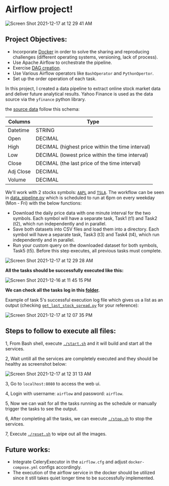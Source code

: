 # Airflow project!

![Screen Shot 2021-12-17 at 12 29 41 AM](https://user-images.githubusercontent.com/70767722/146494463-25db01b5-0a04-4ef6-a6f5-b20e4278cd47.png)

## Project Objectives:

* Incorporate [Docker](https://github.com/Andy-Pham-72/airflow-mini-project1/blob/master/docker-compose.yml) in order to solve the sharing and reproducing challenges (different operating systems, versioning, lack of process).
* Use Apache Airflow to orchestrate the pipeline.
* Exercise [DAG creation](https://github.com/Andy-Pham-72/airflow-mini-project1/blob/master/mnt/airflow/dags/data_pipeline.py).
* Use Various Airflow operators like `BashOperator` and `PythonOpertor`.
* Set up the order operation of each task.

In this project, I created a data pipeline to extract online stock market data and deliver future analytical results. Yahoo Finance is used as the data source via the `yfinance` python library.

the [source data](https://github.com/Andy-Pham-72/airflow-mini-project1/tree/master/mnt/airflow/tmp/data) follow this schema:

|    Columns        |  Type                                        |
|-------------------|-----------------------------------------------------|
|Datetime   | STRING                                 |   
|Open        | DECIMAL                                  |   
|High          | DECIMAL (highest price within the time interval)                                       |
|Low   | DECIMAL (lowest price within the time interval)                            |
|Close       | DECIMAL (the last price of the time interval)                             |
|Adj Close    | DECIMAL                             |
|Volume | DECIMAL                              |

We'll work with 2 stocks symbols: [`AAPL`](https://github.com/Andy-Pham-72/airflow-mini-project1/blob/master/mnt/airflow/tmp/data/2021-12-16/AAPL_data.csv) and [`TSLA`](https://github.com/Andy-Pham-72/airflow-mini-project1/blob/master/mnt/airflow/tmp/data/2021-12-16/TSLA_data.csv). The workflow can be seen in [data_pipeline.py](https://github.com/Andy-Pham-72/airflow-mini-project1/blob/master/mnt/airflow/dags/data_pipeline.py) which is scheduled to run at 6pm on every weekday (Mon - Fri) with the below functions:

- Download the daily price data with one minute interval for the two symbols. Each symbol will have a separate task, Task1 (t1) and Task2 (t2), which run independently and in parallel.
- Save both datasets into CSV files and load them into a directory. Each symbol will have a separate task, Task3 (t3) and Task4 (t4), which run independently and in parallel.
- Run your custom query on the downloaded dataset for both symbols, Task5 (t5). Before this step executes, all previous tasks must complete.

![Screen Shot 2021-12-17 at 12 29 28 AM](https://user-images.githubusercontent.com/70767722/146494411-a9ae5a15-e154-4068-a2fa-032831e0cfd9.png)

**All the tasks should be successfully executed like this:**

![Screen Shot 2021-12-16 at 11 45 15 PM](https://user-images.githubusercontent.com/70767722/146494339-9b02a69b-eb34-4f14-86b6-0f051b5058ea.png)

**We can check all the tasks log in this [folder](https://github.com/Andy-Pham-72/airflow-mini-project1/tree/master/mnt/airflow/logs/marketvol).**

Example of task 5's successful execution log file which gives us a list as an output (checking [`get_last_stock_spread.py`](https://github.com/Andy-Pham-72/airflow-mini-project1/blob/master/mnt/airflow/dags/get_last_stock_spread.py) for your reference):

![Screen Shot 2021-12-17 at 12 07 35 PM](https://user-images.githubusercontent.com/70767722/146582104-6ec1cd61-9e3d-4401-9b88-27f70e0f424c.png)

## Steps to follow to execute all files:

1, From Bash shell, execute [`./start.sh`](https://github.com/Andy-Pham-72/airflow-mini-project1/blob/master/start.sh) and it will build and start all the services.

2, Wait untill all the services are completely executed and they should be healthy as screenshot below:

![Screen Shot 2021-12-17 at 12 31 13 AM](https://user-images.githubusercontent.com/70767722/146494230-c63765d3-6bfb-4162-83a9-1ed378fba5b8.png)

3, Go to `localhost:8080` to access the web ui.

4, Login with username: `airflow` and password: `airflow`.

5, Now we can wait for all the tasks running as the schedule or manually trigger the tasks to see the output.

6, After completing all the tasks, we can execute [`./stop.sh`](https://github.com/Andy-Pham-72/airflow-mini-project1/blob/master/stop.sh) to stop the services.

7, Execute [`./reset.sh`](https://github.com/Andy-Pham-72/airflow-mini-project1/blob/master/reset.sh) to wipe out all the images.

## Future works:
- Integrate CeleryExecutor in the `airflow.cfg` and adjust `docker-compose.yml` configs accordingly.
- The execution of the airflow service in the docker should be utilized since it still takes quiet longer time to be successfully implemented.
